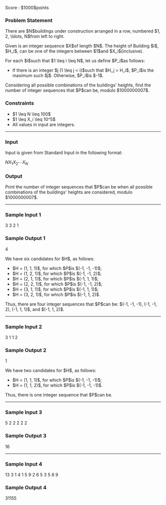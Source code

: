 
<div>

<span>

<span>

<p>
Score : $1000$points
</p>

<div>

<section>

### **Problem Statement**

<p>
There are $N$buildings under construction arranged in a row, numbered $1, 2, \ldots, N$from left to right.
</p>

<p>
Given is an integer sequence $X$of length $N$. The height of Building $i$, $H_i$, can be one of the integers between $1$and $X_i$(inclusive).
</p>

<p>
For each $i$such that $1 \leq i \leq N$, let us define $P_i$as follows:
</p>

<ul>

<li>
If there is an integer $j (1 \leq j < i)$such that $H_j > H_i$, $P_i$is the maximum such $j$. Otherwise, $P_i$is $-1$.
</li>

</ul>

<p>
Considering all possible combinations of the buildings' heights, find the number of integer sequences that $P$can be, modulo $1000000007$.
</p>

</section>

</div>

<div>

<section>

### **Constraints**

<ul>

<li>
$1 \leq N \leq 100$
</li>

<li>
$1 \leq X_i \leq 10^5$
</li>

<li>
All values in input are integers.
</li>

</ul>

</section>

</div>

---

<div>

<div>

<section>

### **Input**

<p>
Input is given from Standard Input in the following format:
</p>

<div>

$N$$X_1$$X_2$$\cdots$$X_N$
</div>

</section>

</div>

<div>

<section>

### **Output**

<p>
Print the number of integer sequences that $P$can be when all possible combinations of the buildings' heights are considered, modulo $1000000007$.
</p>

</section>

</div>

</div>

---

<div>

<section>

### **Sample Input 1**

<div>

3
3 2 1

</div>

</section>

</div>

<div>

<section>

### **Sample Output 1**

<div>

4

</div>

<p>
We have six candidates for $H$, as follows:
</p>

<ul>

<li>
$H = (1, 1, 1)$, for which $P$is $(-1, -1, -1)$;
</li>

<li>
$H = (1, 2, 1)$, for which $P$is $(-1, -1, 2)$;
</li>

<li>
$H = (2, 1, 1)$, for which $P$is $(-1, 1, 1)$;
</li>

<li>
$H = (2, 2, 1)$, for which $P$is $(-1, -1, 2)$;
</li>

<li>
$H = (3, 1, 1)$, for which $P$is $(-1, 1, 1)$;
</li>

<li>
$H = (3, 2, 1)$, for which $P$is $(-1, 1, 2)$.
</li>

</ul>

<p>
Thus, there are four integer sequences that $P$can be: $(-1, -1, -1), (-1, -1, 2), (-1, 1, 1)$, and $(-1, 1, 2)$.
</p>

</section>

</div>

---

<div>

<section>

### **Sample Input 2**

<div>

3
1 1 2

</div>

</section>

</div>

<div>

<section>

### **Sample Output 2**

<div>

1

</div>

<p>
We have two candidates for $H$, as follows:
</p>

<ul>

<li>
$H = (1, 1, 1)$, for which $P$is $(-1, -1, -1)$;
</li>

<li>
$H = (1, 1, 2)$, for which $P$is $(-1, -1, -1)$.
</li>

</ul>

<p>
Thus, there is one integer sequence that $P$can be.
</p>

</section>

</div>

---

<div>

<section>

### **Sample Input 3**

<div>

5
2 2 2 2 2

</div>

</section>

</div>

<div>

<section>

### **Sample Output 3**

<div>

16

</div>

</section>

</div>

---

<div>

<section>

### **Sample Input 4**

<div>

13
3 1 4 1 5 9 2 6 5 3 5 8 9

</div>

</section>

</div>

<div>

<section>

### **Sample Output 4**

<div>

31155

</div>

</section>

</div>

</span>

</span>

</div>
